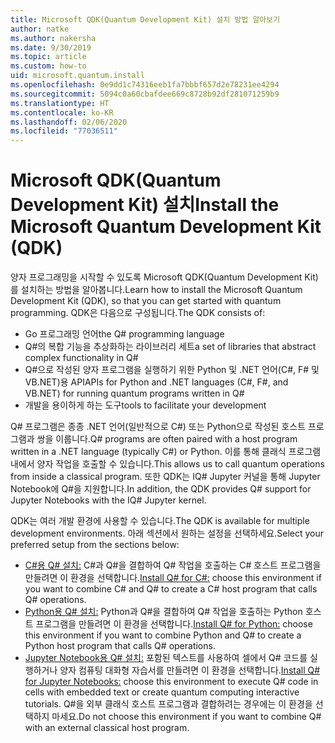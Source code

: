 ```yaml
---
title: Microsoft QDK(Quantum Development Kit) 설치 방법 알아보기
author: natke
ms.author: nakersha
ms.date: 9/30/2019
ms.topic: article
ms.custom: how-to
uid: microsoft.quantum.install
ms.openlocfilehash: 0e9dd1c74316eeb1fa7bbbf657d2e78231ee4294
ms.sourcegitcommit: 5094c0a60cbafdee669c8728b92df281071259b9
ms.translationtype: HT
ms.contentlocale: ko-KR
ms.lasthandoff: 02/06/2020
ms.locfileid: "77036511"
---
```

# <a name="install-the-microsoft-quantum-development-kit-qdk"></a><span data-ttu-id="57949-102">Microsoft QDK(Quantum Development Kit) 설치</span><span class="sxs-lookup"><span data-stu-id="57949-102">Install the Microsoft Quantum Development Kit (QDK)</span></span>

<span data-ttu-id="57949-103">양자 프로그래밍을 시작할 수 있도록 Microsoft QDK(Quantum Development Kit)를 설치하는 방법을 알아봅니다.</span><span class="sxs-lookup"><span data-stu-id="57949-103">Learn how to install the Microsoft Quantum Development Kit (QDK), so that you can get started with quantum programming.</span></span> <span data-ttu-id="57949-104">QDK은 다음으로 구성됩니다.</span><span class="sxs-lookup"><span data-stu-id="57949-104">The QDK consists of:</span></span>

- <span data-ttu-id="57949-105">Go 프로그래밍 언어</span><span class="sxs-lookup"><span data-stu-id="57949-105">the Q# programming language</span></span>
- <span data-ttu-id="57949-106">Q#의 복합 기능을 추상화하는 라이브러리 세트</span><span class="sxs-lookup"><span data-stu-id="57949-106">a set of libraries that abstract complex functionality in Q#</span></span>
- <span data-ttu-id="57949-107">Q#으로 작성된 양자 프로그램을 실행하기 위한 Python 및 .NET 언어(C#, F# 및 VB.NET)용 API</span><span class="sxs-lookup"><span data-stu-id="57949-107">APIs for Python and .NET languages (C#, F#, and VB.NET) for running quantum programs written in Q#</span></span>
- <span data-ttu-id="57949-108">개발을 용이하게 하는 도구</span><span class="sxs-lookup"><span data-stu-id="57949-108">tools to facilitate your development</span></span>

<span data-ttu-id="57949-109">Q# 프로그램은 종종 .NET 언어(일반적으로 C#) 또는 Python으로 작성된 호스트 프로그램과 쌍을 이룹니다.</span><span class="sxs-lookup"><span data-stu-id="57949-109">Q# programs are often paired with a host program written in a .NET language (typically C#) or Python.</span></span> <span data-ttu-id="57949-110">이를 통해 클래식 프로그램 내에서 양자 작업을 호출할 수 있습니다.</span><span class="sxs-lookup"><span data-stu-id="57949-110">This allows us to call quantum operations from inside a classical program.</span></span>
<span data-ttu-id="57949-111">또한 QDK는 IQ# Jupyter 커널을 통해 Jupyter Notebook에 Q#을 지원합니다.</span><span class="sxs-lookup"><span data-stu-id="57949-111">In addition, the QDK provides Q# support for Jupyter Notebooks with the IQ# Jupyter kernel.</span></span>

<span data-ttu-id="57949-112">QDK는 여러 개발 환경에 사용할 수 있습니다.</span><span class="sxs-lookup"><span data-stu-id="57949-112">The QDK is available for multiple development environments.</span></span> <span data-ttu-id="57949-113">아래 섹션에서 원하는 설정을 선택하세요.</span><span class="sxs-lookup"><span data-stu-id="57949-113">Select your preferred setup from the sections below:</span></span>

- <span data-ttu-id="57949-114">[C#용 Q# 설치:](xref:microsoft.quantum.install.cs) C#과 Q#을 결합하여 Q# 작업을 호출하는 C# 호스트 프로그램을 만들려면 이 환경을 선택합니다.</span><span class="sxs-lookup"><span data-stu-id="57949-114">[Install Q# for C#:](xref:microsoft.quantum.install.cs) choose this environment if you want to combine C# and Q# to create a C# host program that calls Q# operations.</span></span>
- <span data-ttu-id="57949-115">[Python용 Q# 설치:](xref:microsoft.quantum.install.python) Python과 Q#을 결합하여 Q# 작업을 호출하는 Python 호스트 프로그램을 만들려면 이 환경을 선택합니다.</span><span class="sxs-lookup"><span data-stu-id="57949-115">[Install Q# for Python:](xref:microsoft.quantum.install.python) choose this environment if you want to combine Python and Q# to create a Python host program that calls Q# operations.</span></span>
- <span data-ttu-id="57949-116">[Jupyter Notebook용 Q# 설치:](xref:microsoft.quantum.install.jupyter) 포함된 텍스트를 사용하여 셀에서 Q# 코드를 실행하거나 양자 컴퓨팅 대화형 자습서를 만들려면 이 환경을 선택합니다.</span><span class="sxs-lookup"><span data-stu-id="57949-116">[Install Q# for Jupyter Notebooks:](xref:microsoft.quantum.install.jupyter) choose this environment to execute Q# code in cells with embedded text or create quantum computing interactive tutorials.</span></span> <span data-ttu-id="57949-117">Q#을 외부 클래식 호스트 프로그램과 결합하려는 경우에는 이 환경을 선택하지 마세요.</span><span class="sxs-lookup"><span data-stu-id="57949-117">Do not choose this environment if you want to combine Q# with an external classical host program.</span></span>
